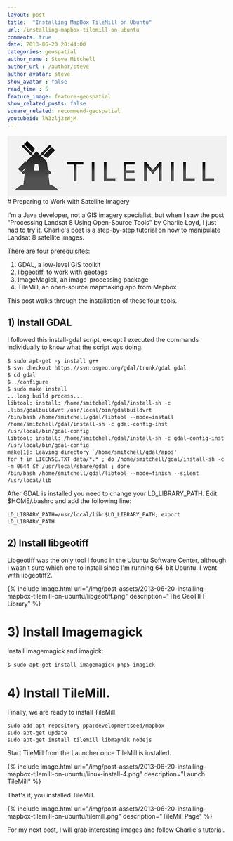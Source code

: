 ```yaml
---
layout: post
title:  "Installing MapBox TileMill on Ubuntu"
url: /installing-mapbox-tilemill-on-ubuntu
comments: true
date: 2013-06-20 20:44:00
categories: geospatial
author_name : Steve Mitchell
author_url : /author/steve
author_avatar: steve
show_avatar : false
read_time : 5
feature_image: feature-geospatial
show_related_posts: false
square_related: recommend-geospatial
youtubeid: lW3zlj3zWjM
---
```

<a href="./installing-mapbox-tilemill-on-ubuntu">
    <img 
        src="/img/post-assets/2013-06-20-installing-mapbox-tilemill-on-ubuntu/tilemill_logo.jpg" 
        alt="TileMill Logo"
    >
</a>
# Preparing to Work with Satellite Imagery

I'm a Java developer, not a GIS imagery specialist, but when I saw the post "Processing Landsat 8 Using Open-Source Tools" by Charlie Loyd, I just had to try it. Charlie's post is a step-by-step tutorial on how to manipulate Landsat 8 satellite images.

There are four prerequisites:
1. GDAL, a low-level GIS toolkit
2. libgeotiff, to work with geotags
3. ImageMagick, an image-processing package
4. TileMill, an open-source mapmaking app from Mapbox

This post walks through the installation of these four tools.

## 1) Install GDAL

I followed this install-gdal script, except I executed the commands individually to know what the script was doing.
```shell
$ sudo apt-get -y install g++
$ svn checkout https://svn.osgeo.org/gdal/trunk/gdal gdal
$ cd gdal
$ ./configure
$ sudo make install
...long build process...
libtool: install: /home/smitchell/gdal/install-sh -c .libs/gdalbuildvrt /usr/local/bin/gdalbuildvrt
/bin/bash /home/smitchell/gdal/libtool --mode=install  /home/smitchell/gdal/install-sh -c gdal-config-inst /usr/local/bin/gdal-config
libtool: install: /home/smitchell/gdal/install-sh -c gdal-config-inst /usr/local/bin/gdal-config
make[1]: Leaving directory `/home/smitchell/gdal/apps'
for f in LICENSE.TXT data/*.* ; do /home/smitchell/gdal/install-sh -c -m 0644 $f /usr/local/share/gdal ; done
/bin/bash /home/smitchell/gdal/libtool --mode=finish --silent /usr/local/lib
```

After GDAL is installed you need to change your LD_LIBRARY_PATH. Edit $HOME/.bashrc and add the following line:

```shell
LD_LIBRARY_PATH=/usr/local/lib:$LD_LIBRARY_PATH; export LD_LIBRARY_PATH
```

## 2) Install libgeotiff

Libgeotiff was the only tool I found in the Ubuntu Software Center, although I wasn't sure which one to install since I'm running 64-bit Ubuntu. I went with libgeotiff2.

{% include image.html url="/img/post-assets/2013-06-20-installing-mapbox-tilemill-on-ubuntu/libgeotiff.png" description="The GeoTIFF Library" %}

# 3) Install Imagemagick

Install Imagemagick and imagick:

```shell
$ sudo apt-get install imagemagick php5-imagick
```

# 4) Install TileMill.

Finally, we are ready to install TileMill.

```shell
sudo add-apt-repository ppa:developmentseed/mapbox
sudo apt-get update
sudo apt-get install tilemill libmapnik nodejs
```

Start TileMill from the Launcher once TileMill is installed.

{% include image.html url="/img/post-assets/2013-06-20-installing-mapbox-tilemill-on-ubuntu/linux-install-4.png" description="Launch TileMill" %}

That's it, you installed TileMill. 

{% include image.html url="/img/post-assets/2013-06-20-installing-mapbox-tilemill-on-ubuntu/tilemill.png" description="TileMill Page" %}

For my next post, I will grab interesting images and follow Charlie's tutorial.
